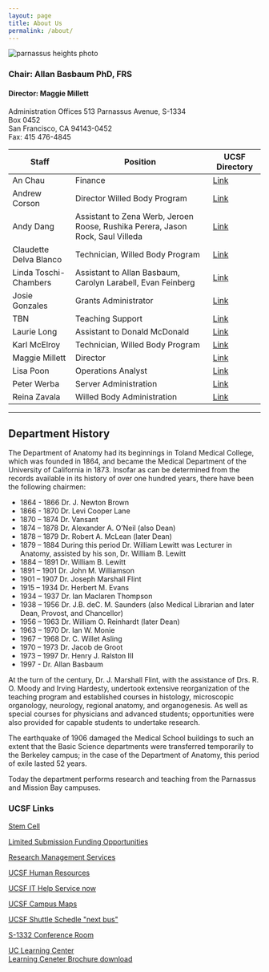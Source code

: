 ```yaml
---
layout: page
title: About Us
permalink: /about/
---
```

![parnassus heights photo](../img/parnassus.jpg)

### Chair: Allan Basbaum PhD, FRS

#### Director: Maggie Millett

Administration Offices
513 Parnassus Avenue, S-1334  
Box 0452  
San Francisco, CA 94143-0452  
Fax: 415 476-4845  


Staff          | Position                       | UCSF Directory   
-------------  | ----------------------------   | -----------
An Chau	| Finance | [Link](https://directory.ucsf.edu/people/search/id/14822)
Andrew Corson  | Director Willed Body Program| [Link](https://directory.ucsf.edu/people/search/id/2478)
Andy Dang  | Assistant to Zena Werb, Jeroen Roose, Rushika Perera, Jason Rock, Saul Villeda| [Link](https://directory.ucsf.edu/people/search/id/3943)
Claudette Delva Blanco	| Technician, Willed Body Program | [Link](https://directory.ucsf.edu/people/search/id/131433)
Linda Toschi-Chambers	|	Assistant to Allan Basbaum, Carolyn Larabell, Evan Feinberg | [Link](https://directory.ucsf.edu/people/search/id/129954)
Josie Gonzales	   | Grants Administrator		|     [Link](https://directory.ucsf.edu/people/search/id/42963)
TBN	|	Teaching Support	|	[Link](https://directory.ucsf.edu)
Laurie Long   |  Assistant to Donald McDonald | [Link](https://directory.ucsf.edu/people/search/id/134)
Karl McElroy  | Technician, Willed Body Program | [Link](https://directory.ucsf.edu/people/search/id/46086)
Maggie Millett | Director	| [Link](https://directory.ucsf.edu/people/search/id/56271)
Lisa Poon	| Operations Analyst | [Link](https://directory.ucsf.edu/people/search/id/29884)
Peter Werba	| Server Administration | [Link](https://directory.ucsf.edu/people/search/id/53358)
Reina Zavala	| Willed Body Administration | [Link](https://directory.ucsf.edu/people/search/id/54636)

-------------------

## Department History

The Department of Anatomy had its beginnings in Toland Medical College, which was founded in 1864, and became the Medical Department of the University of California in 1873.  Insofar as can be determined from the records available in its history of over one hundred years, there have been the following chairmen:

- 1864 - 1866	Dr. J. Newton Brown
- 1866 - 1870	Dr. Levi Cooper Lane
- 1870 – 1874	Dr. Vansant
- 1874 – 1878	Dr. Alexander A. O’Neil (also Dean)
- 1878 – 1879	Dr. Robert A. McLean (later Dean)
- 1879 – 1884	During this period Dr. William Lewitt was Lecturer in Anatomy, assisted by his son, Dr. William B. Lewitt
- 1884 – 1891	Dr. William B. Lewitt
- 1891 – 1901	Dr. John M. Williamson
- 1901 – 1907	Dr. Joseph Marshall Flint
- 1915 – 1934	Dr. Herbert M. Evans
- 1934 – 1937	Dr. Ian Maclaren Thompson
- 1938 – 1956	Dr. J.B. deC. M. Saunders (also Medical Librarian and later Dean, Provost, and Chancellor)
- 1956 – 1963	Dr. William O. Reinhardt (later Dean)
- 1963 – 1970	Dr. Ian W. Monie
- 1967 – 1968	Dr. C. Willet Asling
- 1970 – 1973	Dr. Jacob de Groot
- 1973 – 1997	Dr. Henry J. Ralston III
- 1997 - 	Dr. Allan Basbaum

At the turn of the century, Dr. J. Marshall Flint, with the assistance of Drs. R. O. Moody and Irving Hardesty, undertook extensive reorganization of the teaching program and established courses in histology, microscopic organology, neurology, regional anatomy, and organogenesis. As well as special courses for physicians and advanced students; opportunities were also provided for capable students to undertake research.

The earthquake of 1906 damaged the Medical School buildings to such an extent that the Basic Science departments were transferred temporarily to the Berkeley campus; in the case of the Department of Anatomy, this period of exile lasted 52 years.

Today the department performs research and teaching from the Parnassus and Mission Bay campuses.

### UCSF Links

[Stem Cell](http://irm.ucsf.edu/)

[Limited Submission Funding Opportunities](http://or.ucsf.edu/cg/cg/faculty/funding/Limited_Submissions/Current_LSOs.html)

[Research Management Services](http://officeofresearch.ucsf.edu/rms)

[UCSF Human Resources](http://hr.ucsf.edu/)

[UCSF IT Help Service now](http://help.ucsf.edu)

[UCSF Campus Maps](http://www.ucsf.edu/maps)

[UCSF Shuttle Schedle "next bus"](https://www.nextbus.com/#!/ucsf)

[S-1332 Conference Room](http://mail.ucsf.edu/OWA/calendar/375786cfe4aa44149720b46efb52030a@ucsf.edu/9caa67880e074f3986921ec90853a78018092195176913566149/calendar.html)

[UC Learning Center](http://learning.ucsf.edu/)<br>
[Learning Ceneter Brochure download](../img/LC.pdf)
